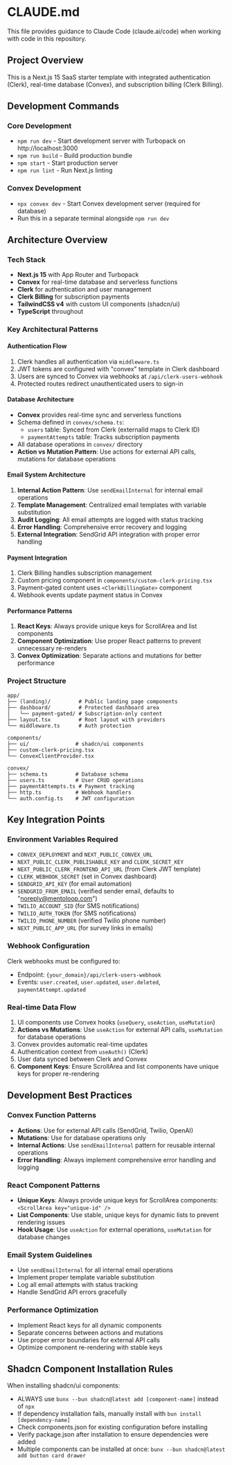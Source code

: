 # CLAUDE.md

This file provides guidance to Claude Code (claude.ai/code) when working with code in this repository.

## Project Overview
This is a Next.js 15 SaaS starter template with integrated authentication (Clerk), real-time database (Convex), and subscription billing (Clerk Billing).

## Development Commands

### Core Development
- `npm run dev` - Start development server with Turbopack on http://localhost:3000
- `npm run build` - Build production bundle
- `npm start` - Start production server
- `npm run lint` - Run Next.js linting

### Convex Development
- `npx convex dev` - Start Convex development server (required for database)
- Run this in a separate terminal alongside `npm run dev`

## Architecture Overview

### Tech Stack
- **Next.js 15** with App Router and Turbopack
- **Convex** for real-time database and serverless functions
- **Clerk** for authentication and user management
- **Clerk Billing** for subscription payments
- **TailwindCSS v4** with custom UI components (shadcn/ui)
- **TypeScript** throughout

### Key Architectural Patterns

#### Authentication Flow
1. Clerk handles all authentication via `middleware.ts`
2. JWT tokens are configured with "convex" template in Clerk dashboard
3. Users are synced to Convex via webhooks at `/api/clerk-users-webhook`
4. Protected routes redirect unauthenticated users to sign-in

#### Database Architecture
- **Convex** provides real-time sync and serverless functions
- Schema defined in `convex/schema.ts`:
  - `users` table: Synced from Clerk (externalId maps to Clerk ID)
  - `paymentAttempts` table: Tracks subscription payments
- All database operations in `convex/` directory
- **Action vs Mutation Pattern**: Use actions for external API calls, mutations for database operations

#### Email System Architecture
1. **Internal Action Pattern**: Use `sendEmailInternal` for internal email operations
2. **Template Management**: Centralized email templates with variable substitution
3. **Audit Logging**: All email attempts are logged with status tracking
4. **Error Handling**: Comprehensive error recovery and logging
5. **External Integration**: SendGrid API integration with proper error handling

#### Payment Integration
1. Clerk Billing handles subscription management
2. Custom pricing component in `components/custom-clerk-pricing.tsx`
3. Payment-gated content uses `<ClerkBillingGate>` component
4. Webhook events update payment status in Convex

#### Performance Patterns
1. **React Keys**: Always provide unique keys for ScrollArea and list components
2. **Component Optimization**: Use proper React patterns to prevent unnecessary re-renders
3. **Convex Optimization**: Separate actions and mutations for better performance

### Project Structure
```
app/
├── (landing)/         # Public landing page components
├── dashboard/         # Protected dashboard area
│   └── payment-gated/ # Subscription-only content
├── layout.tsx         # Root layout with providers
└── middleware.ts      # Auth protection

components/
├── ui/               # shadcn/ui components
├── custom-clerk-pricing.tsx
└── ConvexClientProvider.tsx

convex/
├── schema.ts         # Database schema
├── users.ts          # User CRUD operations
├── paymentAttempts.ts # Payment tracking
├── http.ts           # Webhook handlers
└── auth.config.ts    # JWT configuration
```

## Key Integration Points

### Environment Variables Required
- `CONVEX_DEPLOYMENT` and `NEXT_PUBLIC_CONVEX_URL`
- `NEXT_PUBLIC_CLERK_PUBLISHABLE_KEY` and `CLERK_SECRET_KEY`
- `NEXT_PUBLIC_CLERK_FRONTEND_API_URL` (from Clerk JWT template)
- `CLERK_WEBHOOK_SECRET` (set in Convex dashboard)
- `SENDGRID_API_KEY` (for email automation)
- `SENDGRID_FROM_EMAIL` (verified sender email, defaults to "noreply@mentoloop.com")
- `TWILIO_ACCOUNT_SID` (for SMS notifications)
- `TWILIO_AUTH_TOKEN` (for SMS notifications)
- `TWILIO_PHONE_NUMBER` (verified Twilio phone number)
- `NEXT_PUBLIC_APP_URL` (for survey links in emails)

### Webhook Configuration
Clerk webhooks must be configured to:
- Endpoint: `{your_domain}/api/clerk-users-webhook`
- Events: `user.created`, `user.updated`, `user.deleted`, `paymentAttempt.updated`

### Real-time Data Flow
1. UI components use Convex hooks (`useQuery`, `useAction`, `useMutation`)
2. **Actions vs Mutations**: Use `useAction` for external API calls, `useMutation` for database operations
3. Convex provides automatic real-time updates
4. Authentication context from `useAuth()` (Clerk)
5. User data synced between Clerk and Convex
6. **Component Keys**: Ensure ScrollArea and list components have unique keys for proper re-rendering

## Development Best Practices

### Convex Function Patterns
- **Actions**: Use for external API calls (SendGrid, Twilio, OpenAI)
- **Mutations**: Use for database operations only
- **Internal Actions**: Use `sendEmailInternal` pattern for reusable internal operations
- **Error Handling**: Always implement comprehensive error handling and logging

### React Component Patterns
- **Unique Keys**: Always provide unique keys for ScrollArea components: `<ScrollArea key="unique-id" />`
- **List Components**: Use stable, unique keys for dynamic lists to prevent rendering issues
- **Hook Usage**: Use `useAction` for external operations, `useMutation` for database changes

### Email System Guidelines
- Use `sendEmailInternal` for all internal email operations
- Implement proper template variable substitution
- Log all email attempts with status tracking
- Handle SendGrid API errors gracefully

### Performance Optimization
- Implement React keys for all dynamic components
- Separate concerns between actions and mutations
- Use proper error boundaries for external API calls
- Optimize component re-rendering with stable keys

## Shadcn Component Installation Rules
When installing shadcn/ui components:
- ALWAYS use `bunx --bun shadcn@latest add [component-name]` instead of `npx`
- If dependency installation fails, manually install with `bun install [dependency-name]`
- Check components.json for existing configuration before installing
- Verify package.json after installation to ensure dependencies were added
- Multiple components can be installed at once: `bunx --bun shadcn@latest add button card drawer`
